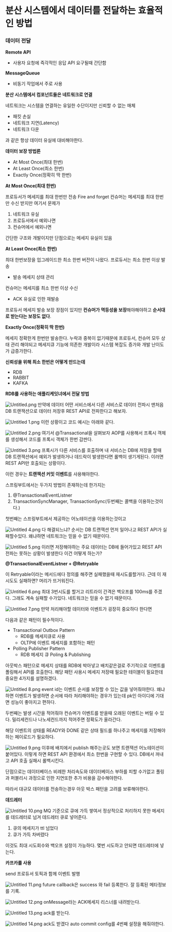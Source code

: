 # 분산 시스템에서 데이터를 전달하는 효율적인 방법

### 데이터 전달

**Remote API**

- 사용자 요청에 즉각적인 응답 API 요구될때 간단함

**MessageQueue**

- 비동기 작업에서 주로 사용

**분산 시스템에서 컴포넌트들은 네트워크로 연결**

네트워크는 시스템을 연결하는 유일한 수단이지만 신뢰할 수 없는 매체

- 패킷 손실
- 네트워크 지연(Latency)
- 네트워크 다운

과 같은 항상 데이터 유실에 대비해야한다.

**데이터 보장 방법론**

- At Most Once(최대 한번)
- At Least Once(최소 한번)
- Exactly Once(정확히 딱 한번)

**At Most Once(최대 한번)**

프로듀서가 메세지를 최대 한번만 전송 Fire and forget
컨슈머는 메세지를 최대 한번만 수신 받지만 여기서 문제가

1. 네트워크 유실
2. 프로듀서에서 예외나면
3. 컨슈머에서 예외나면

간단한 구조와 개발이지만 단점으로는 메세지 유실이 있음

**At Least Once(최소 한번)**

최대 한번보장을 업그레이드한 최소 한번 버전이 나왔다.
프로듀서는 최소 한번 이상 발송

- 발송 메세지 상태 관리

컨슈머는 메세지를 최소 한번 이상 수신

- ACK 유실로 인한 재발송

프로듀서 메세지 발송 보장 장점이 있지만 **컨슈머가 멱등성을 보장**해야해야하고 **순서대로 받는다는 보장도 없다**.

**Exactly Once(정확히 딱 한번)**

메세지 정확한게 한번만 발송한다. 누락과 중복이 없기때문에 프로듀서, 컨슈머 모두 상태 관리 해야되고 메세지큐 기능에 의존한 개발이라 시스템 복잡도 증가와 개발 난이도가 급증가한다.

**신뢰성을 위해 최소 한번은 어떻게 만드는데**

- RDB
- RABBIT
- KAFKA

**RDB를 사용하는 애플리케잇녀에서 전달 방법**

![Untitled.png](Untitled.png)
만약에 데이터 어떤 서비스에서 다른 서비스로 데이터 전파시 맨처음 DB 트랜잭션으로 데이터 저장후 REST API로 전파한다고 해보자.



![Untitled 1.png](Untitled%201.png)
이런 상황이고 코드 예시는 아래와 같다.

![Untitled 2.png](Untitled%202.png)
여기서 @Transactional을 살펴보자 AOP를 사용해서 프록시 객체를 생성해서 코드를 프록시 객체가 한번 감싼다.

![Untitled 3.png](Untitled%203.png)
프록시가 다른 서비스를 호출하며 내 서비스는 DB에 저장을 할때 DB 트랜잭션에서 예외가 발생하거나 데드락이 발생한다면 롤백이 생기게된다. 이러면 REST API만 호출되는 상황이다.

이런 경우는 **트랜잭션 커밋 이벤트**를 사용해야한다.

스프링부트에서는 두가지 방법이 존재하는데 한가지는

1. @TransactionalEventListner
2. TransactionSyncManager, TransactionSync(두번째는 콜백을 이용하는것이다.)

첫번째는 스프링부트에서 제공하는 어노테이션을 이용하는것이고

![Untitled 4.png](Untitled%204.png)
다 해결되느냐? 순서는 DB 트랜잭션 먼저 일어나고 REST API가 실패할수있다. 왜냐하면 네트워크는 믿을 수 없기 때문이다.

![Untitled 5.png](Untitled%205.png)
이러면 저장해야하는 주요 데이터는 DB에 들어가있고 REST API 전파는 못하는 상황이 발생한다 이건 어떻게 하는가?

**@TransactionalEventListner + @Retryable**

이 Retryable이라는 메서드에다 정의를 해주면 실패했을때 재시도를할거다. 근데 이 재시도도 실패하면? 머리가 뜨거워진다.

![Untitled 6.png](Untitled%206.png)
최대 3번시도를 할거고 리트라이 간격은 백오프를 100ms를 주겠다. 그래도 계속 실패할 수가있다. 네트워크는 믿을 수 없기 때문이다.

![Untitled 7.png](Untitled%207.png)
만약 처리해야할 데이터와 이벤트가 굉장히 중요하다 한다면

다음과 같은 패턴이 필수적이다.

- Transactional Outbox Pattern
    - RDB를 메세지큐로 사용
    - OLTP에 이벤트 메세지를 포함하는 패턴
- Polling Publisher Pattern
    - RDB 메세지 큐 Poling & Publishing

아웃박스 패턴으로 메세지 상태를 RDB에 박아넣고 배치같은걸로 주기적으로 이벤트를 폴링해서 API를 호출한다. 해당 패턴 사용시 메세지 저장때 필요한 테이블이 필요한데 중요한 4가지를 설명하겠다.

![Untitled 8.png](Untitled%208.png)
event id는 이벤트 순서를 보장할 수 있는 값을 넣어줘야한다. 왜냐하면 이벤트가 발생하면 순서에 따라 처리해야하는 경우가 있는데 pk인 아이디에 기대면 성능이 좋아지고 편하다.

두번째는 발생 시간을 적어줘야 컨슈머가 이벤트를 받을때 오래된 이벤트는 버릴 수 있다. 밀리세컨드나 나노세컨드까지 적어주면 정확도가 올라간다.

해당 이벤트의 상태를 READY와 DONE 같은 상태 필드를 하나주고 메세지를 저장해야하는 페이로드가 필요하다.

![Untitled 9.png](Untitled%209.png)
이후에 배치에서 publish 해주는곳도 보면 트랜잭션 어노테이션이 붙어있다. 이렇게 하면 REST API 환경에서 최소 한번을 구현할 수 있다. DB에서 꺼내고 API 호출 실패시 롤백시킨다.

단점으로는 데이터베이스 비례한 처리속도와 데이터베이스 부하를 피할 수가없고 폴링과 퍼블리시 과정으로 인한 지연또한 추가 비용을 감수해야한다.

따라서 대규모 데이터를 전송하는경우 아웃 박스 패턴을 고려를 보류해야한다.

**데드레터**

![Untitled 10.png](Untitled%2010.png)
MQ 기준으로 큐에 가득 쌓여서 정상적으로 처리하지 못한 메세지를 데드레터로 넘겨 데드레터 큐로 넣어준다.

1. 큐의 메세지가 ttl 넘었다
2. 큐가 가득 차버렸다

이것도 최대 시도회수와 백오프 설정이 가능하다. 몇번 시도하고 안되면 데드레터에 넣는다.

**카프카를 사용**

send 프로듀서 토픽과 함께 이벤트 발행

![Untitled 11.png](Untitled%2011.png)
future callback은 success 와 fail 등록한다. 잘 등록된 메타정보를 기록.

![Untitled 12.png](Untitled%2012.png)
onMessage라는 ACK메세지 리스너를 내려받는다.

![Untitled 13.png](Untitled%2013.png)
ack를 받는다.

![Untitled 14.png](Untitled%2014.png)
ack도 받겠다 auto commit config를 4번째 설정을 해줘야한다.